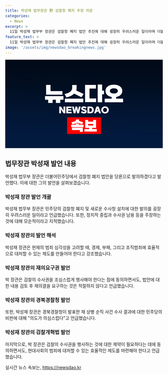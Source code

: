 ```yaml
---
title: 박성재 법무장관 野 검찰청 폐지 주장 의문
categories:
  - News
excerpt: >
  11일 박성재 법무부 장관은 검찰청 폐지 법안 추진에 대해 굉장히 우려스러운 일이라며 더불어민주당의 입법을 비판했다. 민주당의 계획은 검찰청을 폐지한 뒤 수사권을 중대범죄수사처에 넘기는 내용이다. 박 장관은 이에 대해 정당성을 의심하고, 정치적 중립과 수사권 남용의 모순을 지적했다. 또한, 경북경찰청의 수사 결과와 검찰개혁법에 대한 재의요구권에 대한 의견도 밝혔다.
feature_text: >
  11일 박성재 법무부 장관은 검찰청 폐지 법안 추진에 대해 굉장히 우려스러운 일이라며 더불어민주당의 입법을 비판했다. 민주당의 계획은 검찰청을 폐지한 뒤 수사권을 중대범죄수사처에 넘기는 내용이다. 박 장관은 이에 대해 정당성을 의심하고, 정치적 중립과 수사권 남용의 모순을 지적했다. 또한, 경북경찰청의 수사 결과와 검찰개혁법에 대한 재의요구권에 대한 의견도 밝혔다.
image: '/assets/img/newsdao_breakingnews.jpg'
---
```


<p><img src="/assets/img/newsdao_breakingnews.jpg" alt="pcversion 속보" /></p>

<h2 data-ke-size="size26">법무장관 박성재 발언 내용</h2>

<p data-ke-size="size16">박성재 법무부 장관은 더불어민주당에서 검찰청 폐지 법안을 당론으로 발의하겠다고 발언했다. 이에 대한 그의 발언을 살펴보겠습니다.</p>

<h3>박성재 장관 발언 개괄</h3>

<p data-ke-size="size16">박성재 법무부 장관은 민주당의 검찰청 폐지 및 새로운 수사청 설치에 대한 발의를 굉장히 우려스러운 일이라고 언급했습니다. 또한, 정치적 중립과 수사권 남용 등을 주장하는 것에 대해 모순적이라고 지적했습니다.</p>

<h3>박성재 장관의 발언 해석</h3>

<p data-ke-size="size16">박성재 장관은 현재의 범죄 심각성을 고려할 때, 경제, 부패, 그리고 조직범죄에 효율적으로 대처할 수 있는 제도를 만들어야 한다고 강조했습니다.</p>

<h3>박성재 장관의 재의요구권 발언</h3>

<p data-ke-size="size16">박 장관은 검찰의 수사권을 조심스럽게 행사해야 한다는 점에 동의하면서도, 법안에 대한 내용 검토 후 재의결을 요구하는 것은 적절하지 않다고 언급했습니다.</p>

<h3>박성재 장관의 경북경찰청 발언</h3>

<p data-ke-size="size16">또한, 박성재 장관은 경북경찰청이 발표한 채 상병 순직 사건 수사 결과에 대한 민주당의 비판에 대해 "의도가 의심스럽다"고 언급했습니다.</p>

<h3>박성재 장관의 검찰개혁법 발언</h3>

<p data-ke-size="size16">마지막으로, 박 장관은 검찰의 수사권을 행사하는 것에 대한 제약이 필요하다는 데에 동의하면서도, 현대사회의 범죄에 대처할 수 있는 효율적인 제도를 마련해야 한다고 언급했습니다.</p>
실시간 뉴스 속보는, <a href="https://newsdao.kr" rel="dofollow">https://newsdao.kr</a>


